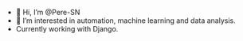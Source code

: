 - 👋 Hi, I’m @Pere-SN
- 👀 I’m interested in automation, machine learning and data analysis.
- Currently working with Django.


